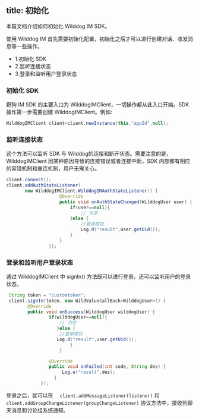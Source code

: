 title: 初始化
---
本篇文档介绍如何初始化 Wilddog IM SDK。

使用 Wilddog IM 首先需要初始化配置，初始化之后才可以进行创建对话、收发消息等一些操作。

* 1.初始化 SDK
* 2.监听连接状态
* 3.登录和监听用户登录状态

### 初始化 SDK
野狗 IM SDK 的主要入口为 WilddogIMClient，一切操作都从此入口开始。SDK 操作第一步需要创建 WilddogIMClient。例如:

```java
WilddogIMClient client=client.newInstance(this,"appId",null);

```
	
	

### 监听连接状态

这个方法可以监听 SDK 与 Wilddog的连接和断开状态。需要注意的是，WilddogIMClient 因某种原因导致的连接错误或者连接中断，SDK 内部都有相应的容错机制和重连机制，用户无需关心。

```java
client.connect();
client.addAuthStateListener(
       new WilddogIMClient.WilddogIMAuthStateListener() {
                    @Override
                    public void onAuthStateChanged(WilddogUser user) {
                        if(user==null){
                            // 为空
                        }else {
                            //登录成功
                            Log.d("result",user.getUid());
                        }
                    }
                });

```
	
### 登录和监听用户登录状态

通过 WilddogIMClient 中 signIn() 方法既可以进行登录，还可以监听用户的登录状态。

```java
 String token = "customtoken";
 client.signIn(token, new WildValueCallBack<WilddogUser>() {
        @Override
        public void onSuccess(WilddogUser wilddogUser) {
                if(wilddogUser==null){
                    // 为空
                   }else {
                    //登录成功
                   Log.d("result",user.getUid());
                        }
                    }

                @Override
                public void onFailed(int code, String des) {
                     Log.e("result",des);
                  }
             });
```


    
	
登录之后，就可以在 `  client.addMessageListener(listener)` 和 `client.addGroupChangeListener(groupChangeListener)` 协议方法中，接收到聊天消息和讨论组系统通知。

